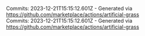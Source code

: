 Commits: 2023-12-21T15:15:12.601Z - Generated via https://github.com/marketplace/actions/artificial-grass
<br>
Commits: 2023-12-21T15:15:12.601Z - Generated via https://github.com/marketplace/actions/artificial-grass
<br>
